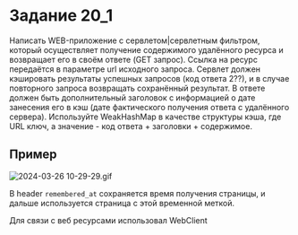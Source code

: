 # Задание 20_1

Написать WEB-приложение c сервлетом|сервлетным фильтром, который осуществляет получение содержимого удалённого ресурса и возвращает его в своём ответе (GET запрос).
Ссылка на ресурс передаётся в параметре url исходного запроса.
Сервлет должен кэшировать результаты успешных запросов (код ответа 2??), и в случае повторного запроса возвращать сохранённый результат.
В ответе должен быть дополнительный заголовок с информацией о дате занесения его в кэш (дате фактического получения ответа с удалённого сервера).
Используйте WeakHashMap в качестве структуры кэша, где URL ключ, а значение - код ответа + заголовки + содержимое.


## Пример
![2024-03-26 10-29-29.gif](2024-03-26%2010-29-29.gif)

В header `remembered_at` сохраняется время получения страницы, и дальше используется страница с этой временной меткой.

Для связи с веб ресурсами использовал WebClient